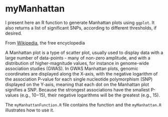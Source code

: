 # myManhattan
I present here an R function to generate Manhattan plots using `ggplot`. It also returns a list of significant SNPs, according to different thresholds, if desired.

From [Wikipedia](https://en.wikipedia.org/wiki/Manhattan_plot), the free encyclopedia

A Manhattan plot is a type of scatter plot, usually used to display data with a large number of data-points - many of non-zero amplitude, and with a distribution of higher-magnitude values, for instance in genome-wide association studies (GWAS). In GWAS Manhattan plots, genomic coordinates are displayed along the X-axis, with the negative logarithm of the association P-value for each single nucleotide polymorphism (SNP) displayed on the Y-axis, meaning that each dot on the Manhattan plot signifies a SNP. Because the strongest associations have the smallest P-values (e.g., 10−15), their negative logarithms will be the greatest (e.g., 15).

The `myManhattanFunction.R` file contains the function and the `myManhattan.R` illustrates how to use it.
